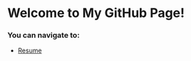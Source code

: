 # Welcome to My GitHub Page!

### You can navigate to:
- [Resume](https://Siadatian.github.io/Resume/Index.html)
